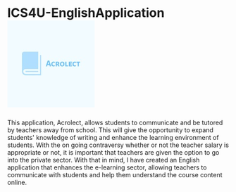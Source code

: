 
# ICS4U-EnglishApplication ![Acrolect Logo](https://github.com/KevinT02/ICS4U-EnglishApplication/blob/master/logo(2).png)
This application, Acrolect, allows students to communicate and be tutored by teachers away from school. This will give the opportunity to expand students' knowledge of writing and enhance the learning environment of students. With the on going contraversy whether or not the teacher salary is appropriate or not, it is important that teachers are given the option to go into the private sector. With that in mind, I have created an English application that enhances the e-learning sector, allowing teachers to communicate with students and help them understand the course content online. 


